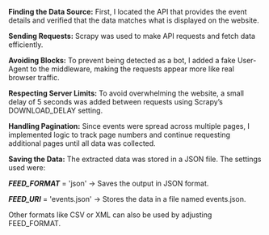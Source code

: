 **Finding the Data Source:** First, I located the API that provides the event details and verified that the data matches what is displayed on the website.

**Sending Requests:** Scrapy was used to make API requests and fetch data efficiently.

**Avoiding Blocks:** To prevent being detected as a bot, I added a fake User-Agent to the middleware, making the requests appear more like real browser traffic.

**Respecting Server Limits:** To avoid overwhelming the website, a small delay of 5 seconds was added between requests using Scrapy’s DOWNLOAD_DELAY setting.

**Handling Pagination:** Since events were spread across multiple pages, I implemented logic to track page numbers and continue requesting additional pages until all data was collected.

**Saving the Data:** The extracted data was stored in a JSON file. The settings used were:

***FEED_FORMAT*** = 'json' -> Saves the output in JSON format.

***FEED_URI*** = 'events.json' -> Stores the data in a file named events.json.

Other formats like CSV or XML can also be used by adjusting FEED_FORMAT.
